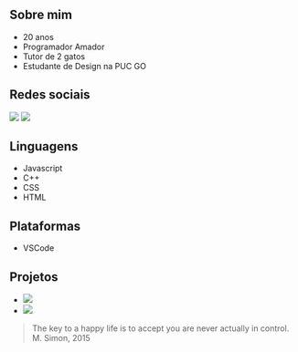 ## Sobre mim

- 20 anos
- Programador Amador
- Tutor de 2 gatos
- Estudante de Design na PUC GO

## Redes sociais
[![](https://img.shields.io/badge/Instagram-696969?style=for-the-badge&logo=instagram&logoColor=black)](https://www.instagram.com/eusoufrop/) 
[![](https://img.shields.io/badge/Discord-696969?style=for-the-badge&logo=discord&logoColor=black)](https://discord.com/invite/RqxP8ykRJf)

## Linguagens
- Javascript
- C++
- CSS
- HTML

## Plataformas
- VSCode

## Projetos
- ![](https://img.shields.io/badge/bots-Yoshikage_Kira_&_Miss_All_Sunday-696969?style=for-the-badge&logo=discord&logoColor=black)
- [![](https://img.shields.io/badge/frop.info-696969?style=for-the-badge&logo=Firefox-Browser&logoColor=black)](https://frop.info)


> The key to a happy life is to accept you are never actually in control.  
> M. Simon, 2015
